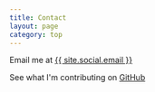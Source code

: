 ```yaml
---
title: Contact
layout: page
category: top
---
```


Email me at 
<a target="_blank" href="mailto: {{ site.social.email }}">
{{ site.social.email }}
</a>

See what I'm contributing on 
<a target="_blank" href="https://github.com/{{ site.social.github }}">
GitHub
</a>
